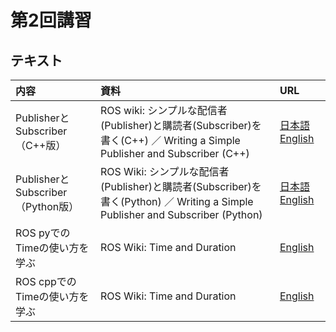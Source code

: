 # 第2回講習
## テキスト
|内容|資料|URL|
|:-|:-|:-|
|PublisherとSubscriber（C++版）|ROS wiki: シンプルな配信者(Publisher)と購読者(Subscriber)を書く(C++) ／ Writing a Simple Publisher and Subscriber (C++)|[日本語](http://wiki.ros.org/ja/ROS/Tutorials/WritingPublisherSubscriber%28c%2B%2B%29) [English](http://wiki.ros.org/ROS/Tutorials/WritingPublisherSubscriber%28c%2B%2B%29)|
|PublisherとSubscriber（Python版）|ROS Wiki: シンプルな配信者(Publisher)と購読者(Subscriber)を書く(Python) ／ Writing a Simple Publisher and Subscriber (Python)|[日本語](http://wiki.ros.org/ja/ROS/Tutorials/WritingPublisherSubscriber%28python%29) [English](http://wiki.ros.org/ROS/Tutorials/WritingPublisherSubscriber%28python%29)|
|ROS pyでのTimeの使い方を学ぶ|ROS Wiki: Time and Duration|[English](http://wiki.ros.org/rospy/Overview/Time)|
|ROS cppでのTimeの使い方を学ぶ|ROS Wiki: Time and Duration|[English](http://wiki.ros.org/roscpp/Overview/Time)|

